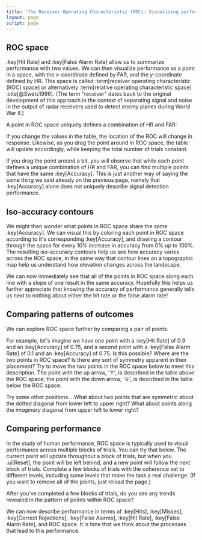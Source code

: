 ```yaml
---
title: 'The Receiver Operating Characteristic (ROC): Visualizing performance'
layout: page
script: page
---
```


## ROC space

:key[Hit Rate] and :key[False Alarm Rate] allow us to summarize performance with two values. We can
then visualize performance as a point in a space, with the *x*-coordinate defined by FAR, and the
*y*-coordinate defined by HR. This space is called :term[receiver operating characteristic (ROC)
space] or alternatively :term[relative operating characteristic space] :cite[@Swets1996]. (The term
"receiver" dates back to the original development of this approach in the context of separating
signal and noise in the output of radar receivers used to detect enemy planes during World War II.)

A point in ROC space uniquely defines a combination of HR and FAR:

<sdt-example-interactive>
  <detectable-table numeric interactive summary="stimulusRates accuracy" hits="80" misses="20"
    false-alarms="10" correct-rejections="90"></detectable-table>
  <roc-space interactive point="all" iso-d="none" iso-c="none"></roc-space>
</sdt-example-interactive>

If you change the values in the table, the location of the ROC will change in response. Likewise, as
you drag the point around in ROC space, the table will update accordingly, while keeping the total
number of trials constant.

If you drag the point around a bit, you will observe that while each point defines a unique
combination of HR and FAR, you can find multiple points that have the same :key[Accuracy]. This is
just another way of saying the same thing we said already on the previous page, namely that
:key[Accuracy] alone does not uniquely describe signal detection performance.

## Iso-accuracy contours

We might then wonder what points in ROC space share the same :key[Accuracy]. We can visual this by
coloring each point in ROC space according to it's corresponding :key[Accuracy], and drawing a
contour through the space for every 10% increase in accuracy from 0% up to 100%. The resulting
iso-accuracy contours help us see how accuracy varies across the ROC space, in the same way that
contour lines on a topographic map help us understand how elevation changes across the landscape.

<sdt-example-interactive>
  <roc-space contour="accuracy" point="none" iso-d="none" iso-c="none"></roc-space>
</sdt-example-interactive>

We can now immediately see that all of the points in ROC space along each line with a slope of one
result in the same accuracy. Hopefully this helps us further appreciate that knowing the accuracy of
performance generally tells us next to nothing about either the hit rate or the false alarm rate!

## Comparing patterns of outcomes

We can explore ROC space further by comparing a pair of points.

For example, let's imagine we have one point with a :key[Hit Rate] of 0.9 and an :key[Accuracy] of
0.75, and a second point with a :key[False Alarm Rate] of 0.1 and an :key[Accuracy] of 0.75. Is this
possible? Where are the two points in ROC space? Is there any sort of symmetry apparent in their
placement? Try to move the two points in the ROC space below to meet this description. The point
with the up arrow, '↑', is described in the table above the ROC space; the point with the down
arrow, '↓', is described in the table below the ROC space.

<sdt-example-double-interactive>
  <detectable-table numeric interactive summary="stimulusRates accuracy" hits="0" misses="0"
    false-alarms="0" correct-rejections="0"></detectable-table>
  <roc-space interactive contour="accuracy" point="all" iso-d="none" iso-c="none"></roc-space>
  <detectable-table numeric interactive summary="stimulusRates accuracy" hits="0" misses="0"
    false-alarms="0" correct-rejections="0"></detectable-table>
</sdt-example-double-interactive>

Try some other positions... What about two points that are symmetric about the dotted diagonal from
lower left to upper right? What about points along the *imaginary* diagonal from upper left to lower
right?

## Comparing performance

In the study of human performance, ROC space is typically used to visual performance across multiple
blocks of trials. You can try that below. The current point will update throughout a block of
trials, but when you :ui[Reset], the point will be left behind, and a new point will follow the next
block of trials. Complete a few blocks of trials with the coherence set to different levels,
including some levels that make the task a real challenge. (If you want to remove all of the points,
just reload the page.)

<sdt-example-human>
  <detectable-control duration="1000" coherence=".5" trials="10" run pause reset></detectable-control>
  <rdk-task coherence=".5" trials="10" duration="1000" wait="1000" iti="1000"></rdk-task>
  <detectable-response interactive trial feedback="outcome"></detectable-response>
  <detectable-table numeric summary="stimulusRates accuracy" hits="0" misses="0" false-alarms="0" correct-rejections="0">
    </detectable-table>
  <roc-space point="all" iso-d="none" iso-c="none" history far=".5" hr=".5"></roc-space>
</sdt-example-human>

After you've completed a few blocks of trials, do you see any trends revealed in the pattern of
points within ROC space?

We can now describe performance in terms of :key[Hits], :key[Misses], :key[Correct Rejections],
:key[False Alarms], :key[Hit Rate], :key[False Alarm Rate], and ROC space. It is time that we think
about the processes that lead to this performance.
